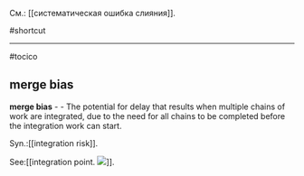 См.: [[систематическая ошибка слияния]].

#shortcut




<hr/>

#tocico

## merge bias

<b>merge bias</b> -  - The potential for delay that results when multiple chains of work are integrated, due to the need for all chains to be completed before the integration work can start. 


Syn.:[[integration risk]].



See:[[integration point.   <img src="./tocico_dictionary_2nd_editio-81_1.jpg"/>]].
